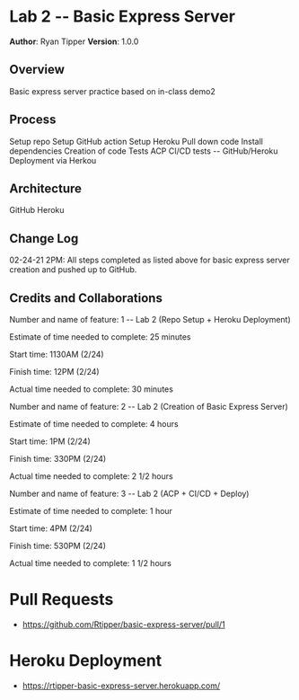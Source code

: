 # Lab 2 -- Basic Express Server


**Author**: Ryan Tipper
**Version**: 1.0.0

## Overview
Basic express server practice based on in-class demo2

## Process
Setup repo
Setup GitHub action
Setup Heroku
Pull down code
Install dependencies
Creation of code
Tests
ACP
CI/CD tests -- GitHub/Heroku
Deployment via Herkou

## Architecture
GitHub
Heroku

## Change Log
02-24-21 2PM: All steps completed as listed above for basic express server creation and pushed up to GitHub.

## Credits and Collaborations


Number and name of feature: 1 -- Lab 2 (Repo Setup + Heroku Deployment)

Estimate of time needed to complete: 25 minutes

Start time: 1130AM (2/24)

Finish time: 12PM (2/24)

Actual time needed to complete: 30 minutes

Number and name of feature: 2 -- Lab 2 (Creation of Basic Express Server)

Estimate of time needed to complete: 4 hours

Start time: 1PM (2/24)

Finish time: 330PM (2/24)

Actual time needed to complete: 2 1/2 hours

Number and name of feature: 3 -- Lab 2 (ACP + CI/CD + Deploy)

Estimate of time needed to complete: 1 hour

Start time: 4PM (2/24)

Finish time: 530PM (2/24)

Actual time needed to complete: 1 1/2 hours

# Pull Requests
- https://github.com/Rtipper/basic-express-server/pull/1

# Heroku Deployment
- https://rtipper-basic-express-server.herokuapp.com/
